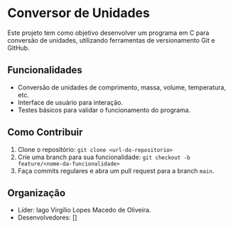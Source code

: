 # Conversor de Unidades

Este projeto tem como objetivo desenvolver um programa em C para conversão de unidades, utilizando ferramentas de versionamento Git e GitHub.

## Funcionalidades
- Conversão de unidades de comprimento, massa, volume, temperatura, etc.
- Interface de usuário para interação.
- Testes básicos para validar o funcionamento do programa.

## Como Contribuir
1. Clone o repositório: `git clone <url-do-repositorio>`
2. Crie uma branch para sua funcionalidade: `git checkout -b feature/<nome-da-funcionalidade>`
3. Faça commits regulares e abra um pull request para a branch `main`.

## Organização
- Líder: Iago Virgílio Lopes Macedo de Oliveira.
- Desenvolvedores: []
